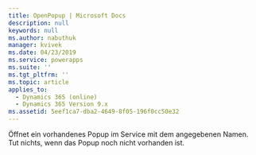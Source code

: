 ```yaml
---
title: OpenPopup | Microsoft Docs
description: null
keywords: null
ms.author: nabuthuk
manager: kvivek
ms.date: 04/23/2019
ms.service: powerapps
ms.suite: ''
ms.tgt_pltfrm: ''
ms.topic: article
applies_to:
  - Dynamics 365 (online)
  - Dynamics 365 Version 9.x
ms.assetid: 5eef1ca7-dba2-4649-8f05-196f0cc50e32
---
```


Öffnet ein vorhandenes Popup im Service mit dem angegebenen Namen. Tut nichts, wenn das Popup noch nicht vorhanden ist.
